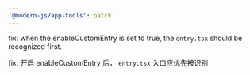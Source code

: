 ```yaml
---
'@modern-js/app-tools': patch
---
```


fix: when the enableCustomEntry is set to true, the `entry.tsx` should be recognized first.

fix: 开启 enableCustomEntry 后， `entry.tsx` 入口应优先被识别
